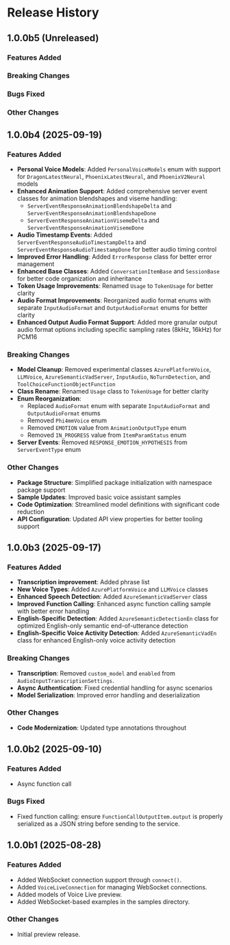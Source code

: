 # Release History

## 1.0.0b5 (Unreleased)

### Features Added

### Breaking Changes

### Bugs Fixed

### Other Changes

## 1.0.0b4 (2025-09-19)

### Features Added

- **Personal Voice Models**: Added `PersonalVoiceModels` enum with support for `DragonLatestNeural`, `PhoenixLatestNeural`, and `PhoenixV2Neural` models
- **Enhanced Animation Support**: Added comprehensive server event classes for animation blendshapes and viseme handling:
  - `ServerEventResponseAnimationBlendshapeDelta` and `ServerEventResponseAnimationBlendshapeDone`
  - `ServerEventResponseAnimationVisemeDelta` and `ServerEventResponseAnimationVisemeDone`
- **Audio Timestamp Events**: Added `ServerEventResponseAudioTimestampDelta` and `ServerEventResponseAudioTimestampDone` for better audio timing control
- **Improved Error Handling**: Added `ErrorResponse` class for better error management
- **Enhanced Base Classes**: Added `ConversationItemBase` and `SessionBase` for better code organization and inheritance
- **Token Usage Improvements**: Renamed `Usage` to `TokenUsage` for better clarity
- **Audio Format Improvements**: Reorganized audio format enums with separate `InputAudioFormat` and `OutputAudioFormat` enums for better clarity
- **Enhanced Output Audio Format Support**: Added more granular output audio format options including specific sampling rates (8kHz, 16kHz) for PCM16

### Breaking Changes

- **Model Cleanup**: Removed experimental classes `AzurePlatformVoice`, `LLMVoice`, `AzureSemanticVadServer`, `InputAudio`, `NoTurnDetection`, and `ToolChoiceFunctionObjectFunction`
- **Class Rename**: Renamed `Usage` class to `TokenUsage` for better clarity
- **Enum Reorganization**:
  - Replaced `AudioFormat` enum with separate `InputAudioFormat` and `OutputAudioFormat` enums
  - Removed `Phi4mmVoice` enum
  - Removed `EMOTION` value from `AnimationOutputType` enum
  - Removed `IN_PROGRESS` value from `ItemParamStatus` enum
- **Server Events**: Removed `RESPONSE_EMOTION_HYPOTHESIS` from `ServerEventType` enum

### Other Changes

- **Package Structure**: Simplified package initialization with namespace package support
- **Sample Updates**: Improved basic voice assistant samples
- **Code Optimization**: Streamlined model definitions with significant code reduction
- **API Configuration**: Updated API view properties for better tooling support

## 1.0.0b3 (2025-09-17)

### Features Added

- **Transcription improvement**: Added phrase list
- **New Voice Types**: Added `AzurePlatformVoice` and `LLMVoice` classes
- **Enhanced Speech Detection**: Added `AzureSemanticVadServer` class
- **Improved Function Calling**: Enhanced async function calling sample with better error handling
- **English-Specific Detection**: Added `AzureSemanticDetectionEn` class for optimized English-only semantic end-of-utterance detection
- **English-Specific Voice Activity Detection**: Added `AzureSemanticVadEn` class for enhanced English-only voice activity detection

### Breaking Changes

- **Transcription**: Removed `custom_model` and `enabled` from `AudioInputTranscriptionSettings`.
- **Async Authentication**: Fixed credential handling for async scenarios
- **Model Serialization**: Improved error handling and deserialization

### Other Changes

- **Code Modernization**: Updated type annotations throughout

## 1.0.0b2 (2025-09-10)

### Features Added

- Async function call

### Bugs Fixed

- Fixed function calling: ensure `FunctionCallOutputItem.output` is properly serialized as a JSON string before sending to the service.

## 1.0.0b1 (2025-08-28)

### Features Added

- Added WebSocket connection support through `connect()`.
- Added `VoiceLiveConnection` for managing WebSocket connections.
- Added models of Voice Live preview.
- Added WebSocket-based examples in the samples directory.

### Other Changes

- Initial preview release.
